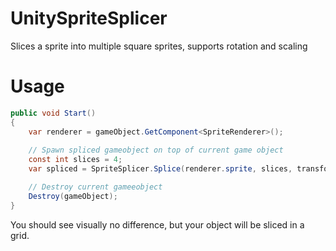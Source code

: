 # UnitySpriteSplicer
Slices a sprite into multiple square sprites, supports rotation and scaling

# Usage
```csharp
public void Start()
{
    var renderer = gameObject.GetComponent<SpriteRenderer>();
  
    // Spawn spliced gameobject on top of current game object
    const int slices = 4;
    var spliced = SpriteSplicer.Splice(renderer.sprite, slices, transform.position, transform.localScale, transform.rotation);

    // Destroy current gameeobject
    Destroy(gameObject);
}
```
You should see visually no difference, but your object will be sliced in a grid.
